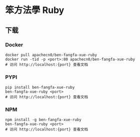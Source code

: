 # 笨方法學 Ruby

## 下载

### Docker

```
docker pull apachecn0/ben-fangfa-xue-ruby
docker run -tid -p <port>:80 apachecn0/ben-fangfa-xue-ruby
# 访问 http://localhost:{port} 查看文档
```

### PYPI

```
pip install ben-fangfa-xue-ruby
ben-fangfa-xue-ruby <port>
# 访问 http://localhost:{port} 查看文档
```

### NPM

```
npm install -g ben-fangfa-xue-ruby
ben-fangfa-xue-ruby <port>
# 访问 http://localhost:{port} 查看文档
```